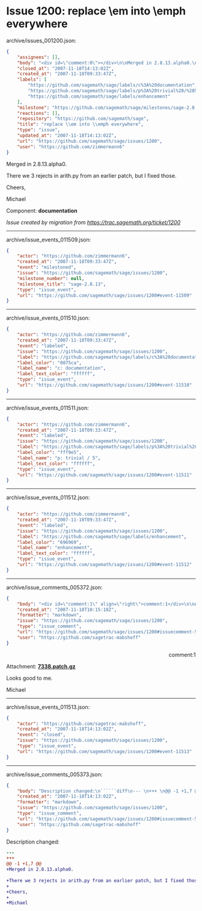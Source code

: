# Issue 1200: replace \em into \emph everywhere

archive/issues_001200.json:
```json
{
    "assignees": [],
    "body": "<div id=\"comment:0\"></div>\n\nMerged in 2.8.13.alpha0.\n\nThere we 3 rejects in arith.py from an earlier patch, but I fixed those.\n\nCheers,\n\nMichael\n\nComponent: **documentation**\n\n_Issue created by migration from https://trac.sagemath.org/ticket/1200_\n\n",
    "closed_at": "2007-11-18T14:13:02Z",
    "created_at": "2007-11-18T09:33:47Z",
    "labels": [
        "https://github.com/sagemath/sage/labels/c%3A%20documentation",
        "https://github.com/sagemath/sage/labels/p%3A%20trivial%20/%205",
        "https://github.com/sagemath/sage/labels/enhancement"
    ],
    "milestone": "https://github.com/sagemath/sage/milestones/sage-2.8.13",
    "reactions": [],
    "repository": "https://github.com/sagemath/sage",
    "title": "replace \\em into \\emph everywhere",
    "type": "issue",
    "updated_at": "2007-11-18T14:13:02Z",
    "url": "https://github.com/sagemath/sage/issues/1200",
    "user": "https://github.com/zimmermann6"
}
```
<div id="comment:0"></div>

Merged in 2.8.13.alpha0.

There we 3 rejects in arith.py from an earlier patch, but I fixed those.

Cheers,

Michael

Component: **documentation**

_Issue created by migration from https://trac.sagemath.org/ticket/1200_





---

archive/issue_events_011509.json:
```json
{
    "actor": "https://github.com/zimmermann6",
    "created_at": "2007-11-18T09:33:47Z",
    "event": "milestoned",
    "issue": "https://github.com/sagemath/sage/issues/1200",
    "milestone_number": null,
    "milestone_title": "sage-2.8.13",
    "type": "issue_event",
    "url": "https://github.com/sagemath/sage/issues/1200#event-11509"
}
```



---

archive/issue_events_011510.json:
```json
{
    "actor": "https://github.com/zimmermann6",
    "created_at": "2007-11-18T09:33:47Z",
    "event": "labeled",
    "issue": "https://github.com/sagemath/sage/issues/1200",
    "label": "https://github.com/sagemath/sage/labels/c%3A%20documentation",
    "label_color": "0075ca",
    "label_name": "c: documentation",
    "label_text_color": "ffffff",
    "type": "issue_event",
    "url": "https://github.com/sagemath/sage/issues/1200#event-11510"
}
```



---

archive/issue_events_011511.json:
```json
{
    "actor": "https://github.com/zimmermann6",
    "created_at": "2007-11-18T09:33:47Z",
    "event": "labeled",
    "issue": "https://github.com/sagemath/sage/issues/1200",
    "label": "https://github.com/sagemath/sage/labels/p%3A%20trivial%20/%205",
    "label_color": "fff9e5",
    "label_name": "p: trivial / 5",
    "label_text_color": "ffffff",
    "type": "issue_event",
    "url": "https://github.com/sagemath/sage/issues/1200#event-11511"
}
```



---

archive/issue_events_011512.json:
```json
{
    "actor": "https://github.com/zimmermann6",
    "created_at": "2007-11-18T09:33:47Z",
    "event": "labeled",
    "issue": "https://github.com/sagemath/sage/issues/1200",
    "label": "https://github.com/sagemath/sage/labels/enhancement",
    "label_color": "696969",
    "label_name": "enhancement",
    "label_text_color": "ffffff",
    "type": "issue_event",
    "url": "https://github.com/sagemath/sage/issues/1200#event-11512"
}
```



---

archive/issue_comments_005372.json:
```json
{
    "body": "<div id=\"comment:1\" align=\"right\">comment:1</div>\n\nAttachment: **[7338.patch.gz](https://github.com/sagemath/sage/files/ticket1200/7338.patch.gz)**\n\nLooks good to me.\n\nMichael",
    "created_at": "2007-11-18T10:15:18Z",
    "formatter": "markdown",
    "issue": "https://github.com/sagemath/sage/issues/1200",
    "type": "issue_comment",
    "url": "https://github.com/sagemath/sage/issues/1200#issuecomment-5372",
    "user": "https://github.com/sagetrac-mabshoff"
}
```

<div id="comment:1" align="right">comment:1</div>

Attachment: **[7338.patch.gz](https://github.com/sagemath/sage/files/ticket1200/7338.patch.gz)**

Looks good to me.

Michael



---

archive/issue_events_011513.json:
```json
{
    "actor": "https://github.com/sagetrac-mabshoff",
    "created_at": "2007-11-18T14:13:02Z",
    "event": "closed",
    "issue": "https://github.com/sagemath/sage/issues/1200",
    "type": "issue_event",
    "url": "https://github.com/sagemath/sage/issues/1200#event-11513"
}
```



---

archive/issue_comments_005373.json:
```json
{
    "body": "Description changed:\n``````diff\n--- \n+++ \n@@ -1 +1,7 @@\n+Merged in 2.8.13.alpha0.\n \n+There we 3 rejects in arith.py from an earlier patch, but I fixed those.\n+\n+Cheers,\n+\n+Michael\n``````\n",
    "created_at": "2007-11-18T14:13:02Z",
    "formatter": "markdown",
    "issue": "https://github.com/sagemath/sage/issues/1200",
    "type": "issue_comment",
    "url": "https://github.com/sagemath/sage/issues/1200#issuecomment-5373",
    "user": "https://github.com/sagetrac-mabshoff"
}
```

Description changed:
``````diff
--- 
+++ 
@@ -1 +1,7 @@
+Merged in 2.8.13.alpha0.
 
+There we 3 rejects in arith.py from an earlier patch, but I fixed those.
+
+Cheers,
+
+Michael
``````

